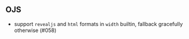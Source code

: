 ## OJS

- support `revealjs` and `html` formats in `width` builtin, fallback gracefully otherwise (#058)
